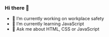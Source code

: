 ### Hi there 👋


- 🔭 I’m currently working on workplace safety
- 🌱 I’m currently learning JavaScript
- 💬 Ask me about HTML, CSS or JavaScript
